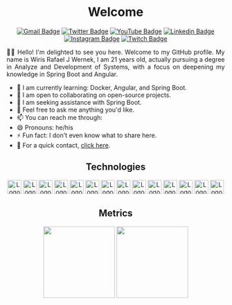 <h1 align="center">Welcome</h1>

<div align="center">

[![Gmail Badge](https://img.shields.io/badge/-Gmail-FF0000?style=flat-square&labelColor=FF0000&logo=gmail&logoColor=white)](mailto:wiriswernek@gmail)
[![Twitter Badge](https://img.shields.io/badge/-Twitter-1DA1F2?style=flat-square&labelColor=1DA1F2&logo=twitter&logoColor=white)](https://twitter.com/wiriswernek)
[![YouTube Badge](https://img.shields.io/badge/-YouTube-FF0000?style=flat-square&labelColor=FF0000&logo=youtube&logoColor=white)](https://youtube.com/@wiriswernek)
[![Linkedin Badge](https://img.shields.io/badge/-Linkedin-0B66C2?style=flat-square&logo=Linkedin&logoColor=white)](https://www.linkedin.com/in/wiris-wernek/)
[![Instagram Badge](https://img.shields.io/badge/-Instagram-CE3389?style=flat-square&logo=Instagram&logoColor=white)](https://www.instagram.com/wiriswernek/)
[![Twitch Badge](https://img.shields.io/badge/-Twitch-6633cc?style=flat-square&labelColor=6633cc&logo=twitch&logoColor=white)](https://www.twitch.tv/lost905)
</div>

<div align="justify">
👋👋 Hello! I'm delighted to see you here. Welcome to my GitHub profile. My name is Wiris Rafael J Wernek, I am 21 years old, actually pursuing a degree in Analyze and Development of Systems, with a focus on deepening my knowledge in Spring Boot and Angular.

- 🌱 I am currently learning: Docker, Angular, and Spring Boot.
- 👯 I am open to collaborating on open-source projects.
- 🤔 I am seeking assistance with Spring Boot.
- 💬 Feel free to ask me anything you'd like.
- 📫 You can reach me through:
- 😄 Pronouns: he/his
- ⚡ Fun fact: I don't even know what to share here.
- 🔗 For a quick contact, [click here](https://dbc-wiriswernek.vercel.app/).
</div>

<h2 align="center">Technologies</h2>
<div align="center">

<img height="32" src="https://cdn.jsdelivr.net/gh/devicons/devicon/icons/javascript/javascript-original.svg" alt="Logo do Javascript"/>
<img height="32" src="https://cdn.jsdelivr.net/gh/devicons/devicon/icons/typescript/typescript-original.svg" alt="Logo do Typescript"/>
<img height="32" src="https://cdn.jsdelivr.net/gh/devicons/devicon/icons/html5/html5-original.svg" alt="Logo do HTML"/>
<img height="32" src="https://cdn.jsdelivr.net/gh/devicons/devicon/icons/css3/css3-original.svg" alt="Logo do CSS"/>
<img height="32" src="https://cdn.jsdelivr.net/gh/devicons/devicon/icons/angularjs/angularjs-plain.svg" alt="Logo do Angular">
<img height="32" src="https://cdn.jsdelivr.net/gh/devicons/devicon/icons/php/php-original.svg" alt="Logo do PHP"/>
<img height="32" src="https://cdn.jsdelivr.net/gh/devicons/devicon/icons/java/java-original.svg" alt="Logo do Java">
<img height="32" src="https://cdn.jsdelivr.net/gh/devicons/devicon/icons/spring/spring-original.svg" alt="Logo do Spring">
<img height="32" src="https://cdn.jsdelivr.net/gh/devicons/devicon/icons/mysql/mysql-original.svg" alt="Logo do MySQL">
<img height="32" src="https://cdn.jsdelivr.net/gh/devicons/devicon/icons/postgresql/postgresql-original.svg" alt="Logo do Postgres"/>
<img height="32" src="https://cdn.jsdelivr.net/gh/devicons/devicon/icons/git/git-original.svg" alt="Logo do Git"/>
<img height="32" src="https://cdn.jsdelivr.net/gh/devicons/devicon/icons/linux/linux-original.svg" alt="Logo do Linux">
<img height="32" src="https://cdn.jsdelivr.net/gh/devicons/devicon/icons/docker/docker-original.svg" alt="Logo do Docker">
<img height="32" src="https://cdn.jsdelivr.net/gh/devicons/devicon/icons/vagrant/vagrant-original.svg" alt="Logo do Vagrant">

</div>
<h2 align="center">Metrics</h2>
<p align="center">
  <img height="165em" src="https://github-readme-stats.vercel.app/api?username=WirisWernek&show_icons=true&theme=radical&include_all_commits=true&count_private=true"/>
  <img height="165em" src="https://github-readme-stats.vercel.app/api/top-langs/?username=WirisWernek&layout=compact&langs_count=16&theme=radical"/>
</p>


